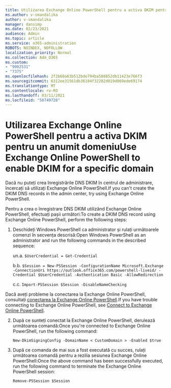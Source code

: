 ```yaml
---
title: Utilizarea Exchange Online PowerShell pentru a activa DKIM pentru un anumit domeniu
ms.author: v-smandalika
author: v-smandalika
manager: dansimp
ms.date: 02/23/2021
audience: Admin
ms.topic: article
ms.service: o365-administration
ROBOTS: NOINDEX, NOFOLLOW
localization_priority: Normal
ms.collection: Adm_O365
ms.custom:
- "9002531"
- "7375"
ms.openlocfilehash: 2f2b60a63b512bde794ba588852db11423e766f3
ms.sourcegitcommit: 6312ee31561db36104f32282d019d069ede69174
ms.translationtype: MT
ms.contentlocale: ro-RO
ms.lasthandoff: 03/11/2021
ms.locfileid: "50749728"
---
```

# <a name="use-exchange-online-powershell-to-enable-dkim-for-a-specific-domain"></a><span data-ttu-id="d399c-102">Utilizarea Exchange Online PowerShell pentru a activa DKIM pentru un anumit domeniu</span><span class="sxs-lookup"><span data-stu-id="d399c-102">Use Exchange Online PowerShell to enable DKIM for a specific domain</span></span>

<span data-ttu-id="d399c-103">Dacă nu puteți crea înregistrările DNS DKIM în centrul de administrare, încercați să utilizați Exchange Online PowerShell.</span><span class="sxs-lookup"><span data-stu-id="d399c-103">If you can't create the DKIM DNS records in the admin center, try using Exchange Online PowerShell.</span></span> 

<span data-ttu-id="d399c-104">Pentru a crea o înregistrare DNS DKIM utilizând Exchange Online PowerShell, efectuați pașii următori:</span><span class="sxs-lookup"><span data-stu-id="d399c-104">To create a DKIM DNS record using Exchange Online PowerShell, perform the following steps:</span></span>

1. <span data-ttu-id="d399c-105">Deschideți Windows PowerShell ca administrator și rulați următoarele comenzi în secvența descrisă:</span><span class="sxs-lookup"><span data-stu-id="d399c-105">Open Windows PowerShell as an administrator and run the following commands in the described sequence:</span></span>

    <span data-ttu-id="d399c-106">un.</span><span class="sxs-lookup"><span data-stu-id="d399c-106">a.</span></span> `$UserCredential = Get-Credential`

    <span data-ttu-id="d399c-107">b.</span><span class="sxs-lookup"><span data-stu-id="d399c-107">b.</span></span> `$Session = New-PSSession -ConfigurationName Microsoft.Exchange -ConnectionUri https://outlook.office365.com/powershell-liveid/ -Credential $UserCredential -Authentication Basic -AllowRedirection`

    <span data-ttu-id="d399c-108">c.</span><span class="sxs-lookup"><span data-stu-id="d399c-108">c.</span></span> `Import-PSSession $Session -DisableNameChecking`
    
<span data-ttu-id="d399c-109">Dacă aveți probleme la conectarea la Exchange Online PowerShell, consultați [conectarea la Exchange Online PowerShell](https://docs.microsoft.com/powershell/exchange/connect-to-exchange-online-powershell).</span><span class="sxs-lookup"><span data-stu-id="d399c-109">If you have trouble connecting to Exchange Online PowerShell, see [Connect to Exchange Online PowerShell](https://docs.microsoft.com/powershell/exchange/connect-to-exchange-online-powershell).</span></span>

2. <span data-ttu-id="d399c-110">După ce sunteți conectat la Exchange Online PowerShell, derulează următoarea comandă:</span><span class="sxs-lookup"><span data-stu-id="d399c-110">Once you're connected to Exchange Online PowerShell, run the following command:</span></span>

    `New-DkimSigningConfig -DomainName < CustomDomain > -Enabled $true`

3. <span data-ttu-id="d399c-111">După ce comanda de mai sus a fost executată cu succes, rulați următoarea comandă pentru a rezilia sesiunea Exchange Online PowerShell:</span><span class="sxs-lookup"><span data-stu-id="d399c-111">Once the above command has been successfully executed, run the following command to terminate the Exchange Online PowerShell session:</span></span>

    `Remove-PSSession $Session` 



